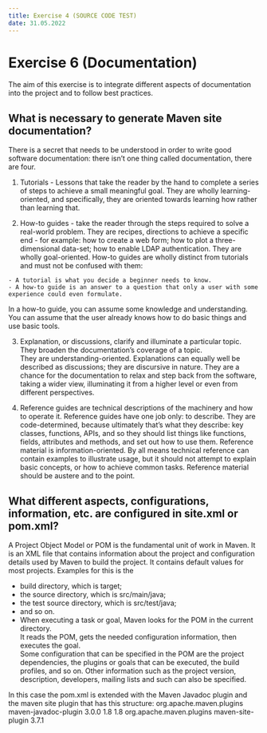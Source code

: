 ```yaml
---
title: Exercise 4 (SOURCE CODE TEST)  
date: 31.05.2022
---
```

# Exercise 6 (Documentation)
The aim of this exercise is to integrate different aspects of 
documentation into the project and to follow best practices.

## What is necessary to generate Maven site documentation?

There is a secret that needs to be understood in order to write good software documentation: there isn’t one thing called documentation, there are four.
1. Tutorials - Lessons that take the reader by the hand to complete a series of steps to achieve a small meaningful goal.
   They are wholly learning-oriented, and specifically, they are oriented towards learning how rather than learning that.  

2. How-to guides - take the reader through the steps required to solve a real-world problem.
They are recipes, directions to achieve a specific end - for example: how to create a web form; how to plot a three-dimensional data-set; how to enable LDAP authentication.
They are wholly goal-oriented.
How-to guides are wholly distinct from tutorials and must not be confused with them:  

```- A tutorial is what you decide a beginner needs to know.```  
```- A how-to guide is an answer to a question that only a user with some experience could even formulate.```

In a how-to guide, you can assume some knowledge and understanding. You can assume that the user already knows how to do basic things and use basic tools.  

3. Explanation, or discussions, clarify and illuminate a particular topic. 
They broaden the documentation’s coverage of a topic.  
They are understanding-oriented.
Explanations can equally well be described as discussions; they are discursive in nature. 
They are a chance for the documentation to relax and step back from the software, taking a wider view, illuminating it from a higher level or even from different perspectives. 

4. Reference guides are technical descriptions of the machinery and how to operate it.
Reference guides have one job only: to describe. They are code-determined, because ultimately that’s what they describe: key classes, functions, APIs, and so they should list things like functions, fields, attributes and methods, and set out how to use them.
Reference material is information-oriented.
By all means technical reference can contain examples to illustrate usage, but it should not attempt to explain basic concepts, or how to achieve common tasks.
Reference material should be austere and to the point.

## What different aspects, configurations, information, etc. are configured in site.xml or pom.xml?  
A Project Object Model or POM is the fundamental unit of work in Maven. 
It is an XML file that contains information about the project and configuration details used by Maven to build the project. 
It contains default values for most projects. 
Examples for this is the 
- build directory, which is target; 
- the source directory, which is src/main/java; 
- the test source directory, which is src/test/java; 
- and so on. 
- When executing a task or goal, Maven looks for the POM in the current directory.  
It reads the POM, gets the needed configuration information, then executes the goal.  
Some configuration that can be specified in the POM are the project dependencies, the plugins or goals that can be executed, the build profiles, and so on. 
Other information such as the project version, description, developers, mailing lists and such can also be specified.  

In this case the pom.xml is extended with the Maven Javadoc plugin and the maven site plugin that has this structure:
<build>
 <plugins>
  <plugin>
   <groupId>org.apache.maven.plugins</groupId>
   <artifactId>maven-javadoc-plugin</artifactId>
   <version>3.0.0</version>
   <configuration>
    <source>1.8</source>
    <target>1.8</target>
   </configuration>
  </plugin>
  <plugin>
   <groupId>org.apache.maven.plugins</groupId>
   <artifactId>maven-site-plugin</artifactId>
   <version>3.7.1</version>
  </plugin>
 </plugins>
</build>